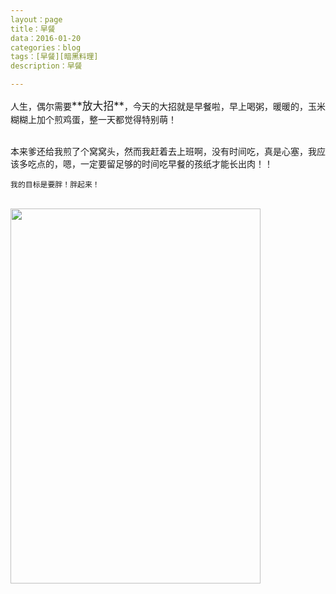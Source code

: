 ```yaml
---
layout：page
title：早餐
data：2016-01-20
categories：blog
tags：[早餐][暗黑料理]
description：早餐

---
```

<p> 人生，偶尔需要<big>**放大招**</big>，今天的大招就是早餐啦，早上喝粥，暖暖的，玉米糊糊上加个煎鸡蛋，整一天都觉得特别萌！</p>
<br/>
 本来爹还给我煎了个窝窝头，然而我赶着去上班啊，没有时间吃，真是心塞，我应该多吃点的，嗯，一定要留足够的时间吃早餐的孩纸才能长出肉！！

	我的目标是要胖！胖起来！
<br/>
<img src="http://7xq750.com1.z0.glb.clouddn.com/IMG_5104.JPG" align="center" height="600" width="400">